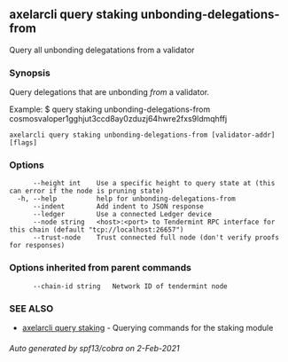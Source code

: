 ## axelarcli query staking unbonding-delegations-from

Query all unbonding delegatations from a validator

### Synopsis

Query delegations that are unbonding _from_ a validator.

Example:
$ <appcli> query staking unbonding-delegations-from cosmosvaloper1gghjut3ccd8ay0zduzj64hwre2fxs9ldmqhffj

```
axelarcli query staking unbonding-delegations-from [validator-addr] [flags]
```

### Options

```
      --height int    Use a specific height to query state at (this can error if the node is pruning state)
  -h, --help          help for unbonding-delegations-from
      --indent        Add indent to JSON response
      --ledger        Use a connected Ledger device
      --node string   <host>:<port> to Tendermint RPC interface for this chain (default "tcp://localhost:26657")
      --trust-node    Trust connected full node (don't verify proofs for responses)
```

### Options inherited from parent commands

```
      --chain-id string   Network ID of tendermint node
```

### SEE ALSO

* [axelarcli query staking](axelarcli_query_staking.md)	 - Querying commands for the staking module

###### Auto generated by spf13/cobra on 2-Feb-2021
